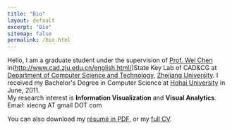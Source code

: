 ```yaml
---
title: "Bio"
layout: default
excerpt: "Bio"
sitemap: false
permalink: /bio.html
---
```

Hello, I am a graduate student under the supervision of [Prof. Wei Chen](http://www.cad.zju.edu.cn/home/chenwei/) in(http://www.cad.zju.edu.cn/english.html/)State Key Lab of CAD&amp;CG</a> at <a href="http://www.cs.zju.edu.cn/chinese/" target="_blank">Department of Computer Science and Technology</a>, <a href="http://www.zju.edu.cn/" target="_blank">Zhejiang University</a>. I received my Bachelor's Degree in Computer Science at <a href="http://en.hhu.edu.cn/" target="_blank">Hohai University</a> in June, 2011.<br> 
My research interest is <strong>Information Visualization</strong> and <strong>Visual Analytics</strong>.
Email: xiecng AT gmail DOT com
            
You can also download my [résumé in PDF](https://), or my [full CV](https://).
